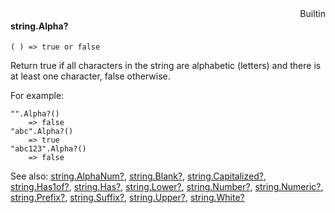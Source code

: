 <div style="float:right"><span class="builtin">Builtin</span></div>

#### string.Alpha?

``` suneido
( ) => true or false
```

Return true if all characters in the string are alphabetic (letters) and there is at least one character, false otherwise.

For example:

``` suneido
"".Alpha?()
    => false
"abc".Alpha?()
    => true
"abc123".Alpha?()
    => false
```


See also:
[string.AlphaNum?](<string.AlphaNum?.md>),
[string.Blank?](<string.Blank?.md>),
[string.Capitalized?](<string.Capitalized?.md>),
[string.Has1of?](<string.Has1of?.md>),
[string.Has?](<string.Has?.md>),
[string.Lower?](<string.Lower?.md>),
[string.Number?](<string.Number?.md>),
[string.Numeric?](<string.Numeric?.md>),
[string.Prefix?](<string.Prefix?.md>),
[string.Suffix?](<string.Suffix?.md>),
[string.Upper?](<string.Upper?.md>),
[string.White?](<string.White?.md>)
